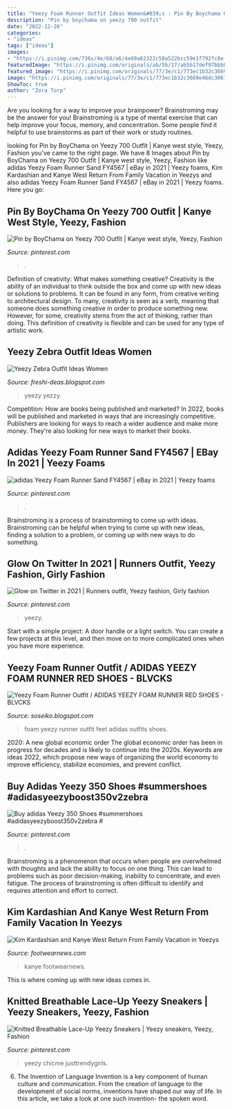 ```yaml
---
title: "Yeezy Foam Runner Outfit Ideas Women&#039;s : Pin By Boychama On Yeezy 700 Outfit"
description: "Pin by boychama on yeezy 700 outfit"
date: "2022-12-26"
categories:
- "ideas"
tags: ["ideas"]
images:
- "https://i.pinimg.com/736x/4e/68/a6/4e68a62322c58a522bcc59e1f792fc8e.jpg"
featuredImage: "https://i.pinimg.com/originals/ab/5b/17/ab5b17def97bbb03b97913f9f078df81.jpg"
featured_image: "https://i.pinimg.com/originals/77/3e/c1/773ec1b32c3669e46dc3067a90c738e0.jpg"
image: "https://i.pinimg.com/originals/77/3e/c1/773ec1b32c3669e46dc3067a90c738e0.jpg"
ShowToc: true
author: "Zora Torp"
---
```



Are you looking for a way to improve your brainpower? Brainstroming may be the answer for you! Brainstroming is a type of mental exercise that can help improve your focus, memory, and concentration. Some people find it helpful to use brainstorms as part of their work or study routines.

	

		
looking for Pin by BoyChama on Yeezy 700 Outfit | Kanye west style, Yeezy, Fashion you've came to the right page. We have 8 Images about Pin by BoyChama on Yeezy 700 Outfit | Kanye west style, Yeezy, Fashion like adidas Yeezy Foam Runner Sand FY4567 | eBay in 2021 | Yeezy foams, Kim Kardashian and Kanye West Return From Family Vacation in Yeezys and also adidas Yeezy Foam Runner Sand FY4567 | eBay in 2021 | Yeezy foams. Here you go:
		
    
## Pin By BoyChama On Yeezy 700 Outfit | Kanye West Style, Yeezy, Fashion

<img loading=lazy src="https://i.pinimg.com/736x/4e/68/a6/4e68a62322c58a522bcc59e1f792fc8e.jpg" onerror="this.onerror=null;this.src='https://tse2.mm.bing.net/th?id=OIP.5-24S5FhV-lE3rQ-8eIzxgDMEy&amp;pid=15.1';" alt="Pin by BoyChama on Yeezy 700 Outfit | Kanye west style, Yeezy, Fashion">

_Source: pinterest.com_

>. 

	

Definition of creativity: What makes something creative?
Creativity is the ability of an individual to think outside the box and come up with new ideas or solutions to problems. It can be found in any form, from creative writing to architectural design. To many, creativity is seen as a verb, meaning that someone does something creative in order to produce something new. However, for some, creativity stems from the act of thinking, rather than doing. This definition of creativity is flexible and can be used for any type of artistic work.

    
## Yeezy Zebra Outfit Ideas Women

<img loading=lazy src="https://i.pinimg.com/originals/ab/5b/17/ab5b17def97bbb03b97913f9f078df81.jpg" onerror="this.onerror=null;this.src='https://tse2.mm.bing.net/th?id=OIP.Y6iv6SUFkKgMFza0wD3npwHaIT&amp;pid=15.1';" alt="Yeezy Zebra Outfit Ideas Women">

_Source: freshi-deas.blogspot.com_

>yeezy yezzy. 

	

Competition: How are books being published and marketed?
In 2022, books will be published and marketed in ways that are increasingly competitive. Publishers are looking for ways to reach a wider audience and make more money. They're also looking for new ways to market their books.

    
## Adidas Yeezy Foam Runner Sand FY4567 | EBay In 2021 | Yeezy Foams

<img loading=lazy src="https://i.pinimg.com/originals/77/3e/c1/773ec1b32c3669e46dc3067a90c738e0.jpg" onerror="this.onerror=null;this.src='https://tse1.mm.bing.net/th?id=OIP.4-pFh5uB6Y2wXhnSTrtACgHaJ4&amp;pid=15.1';" alt="adidas Yeezy Foam Runner Sand FY4567 | eBay in 2021 | Yeezy foams">

_Source: pinterest.com_

>. 

	

Brainstroming is a process of brainstorming to come up with ideas. Brainstroming can be helpful when trying to come up with new ideas, finding a solution to a problem, or coming up with new ways to do something.

    
## Glow On Twitter In 2021 | Runners Outfit, Yeezy Fashion, Girly Fashion

<img loading=lazy src="https://i.pinimg.com/236x/1c/d8/84/1cd88445a697d7f865a1693617d42e88.jpg?nii=t" onerror="this.onerror=null;this.src='https://tse2.mm.bing.net/th?id=OIP.kIiAANNSbwExh7tCO9EZvQAAAA&amp;pid=15.1';" alt="Glow on Twitter in 2021 | Runners outfit, Yeezy fashion, Girly fashion">

_Source: pinterest.com_

>yeezy. 

	

Start with a simple project: A door handle or a light switch. You can create a few projects at this level, and then move on to more complicated ones when you have more experience.

    
## Yeezy Foam Runner Outfit / ADIDAS YEEZY FOAM RUNNER RED SHOES - BLVCKS

<img loading=lazy src="https://i.ytimg.com/vi/Q7Oxk7md2yQ/maxresdefault.jpg" onerror="this.onerror=null;this.src='https://tse3.mm.bing.net/th?id=OIP.QPIwr1X_eNi2sZv0bp0bNwHaEK&amp;pid=15.1';" alt="Yeezy Foam Runner Outfit / ADIDAS YEEZY FOAM RUNNER RED SHOES - BLVCKS">

_Source: soseiko.blogspot.com_

>foam yeezy runner outfit feet adidas outfits shoes. 

	

2020: A new global economic order
The global economic order has been in progress for decades and is likely to continue into the 2020s. Keywords are ideas 2022, which propose new ways of organizing the world economy to improve efficiency, stabilize economies, and prevent conflict.

    
## Buy Adidas Yeezy 350 Shoes #summershoes #adidasyeezyboost350v2zebra #

<img loading=lazy src="https://i.pinimg.com/originals/ca/cd/26/cacd26454a850754da319ca6ca6038c8.png" onerror="this.onerror=null;this.src='https://tse2.mm.bing.net/th?id=OIP.F2-g5CKwfpILG_kEisw1HAHaHa&amp;pid=15.1';" alt="Buy adidas Yeezy 350 Shoes #summershoes #adidasyeezyboost350v2zebra #">

_Source: pinterest.com_

>. 

	

Brainstroming is a phenomenon that occurs when people are overwhelmed with thoughts and lack the ability to focus on one thing. This can lead to problems such as poor decision-making, inability to concentrate, and even fatigue. The process of brainstroming is often difficult to identify and requires attention and effort to correct.

    
## Kim Kardashian And Kanye West Return From Family Vacation In Yeezys

<img loading=lazy src="https://footwearnews.com/wp-content/uploads/2020/08/MEGA693381_004.jpg?resize=159" onerror="this.onerror=null;this.src='https://tse4.mm.bing.net/th?id=OIP.6LXMaOHt_sxDodU4esFbFgHaLL&amp;pid=15.1';" alt="Kim Kardashian and Kanye West Return From Family Vacation in Yeezys">

_Source: footwearnews.com_

>kanye footwearnews. 

	

This is where coming up with new ideas comes in.

    
## Knitted Breathable Lace-Up Yeezy Sneakers | Yeezy Sneakers, Yeezy, Fashion

<img loading=lazy src="https://i.pinimg.com/originals/42/95/97/4295970af01b41de0b1e81ff02e130ac.jpg" onerror="this.onerror=null;this.src='https://tse1.mm.bing.net/th?id=OIP.PpdJSLJMbYIzEJL66JTtPwHaJQ&amp;pid=15.1';" alt="Knitted Breathable Lace-Up Yeezy Sneakers | Yeezy sneakers, Yeezy, Fashion">

_Source: pinterest.com_

>yeezy chicme justtrendygirls. 

	

6. The Invention of Language
Invention is a key component of human culture and communication. From the creation of language to the development of social norms, inventions have shaped our way of life. In this article, we take a look at one such invention- the spoken word.

